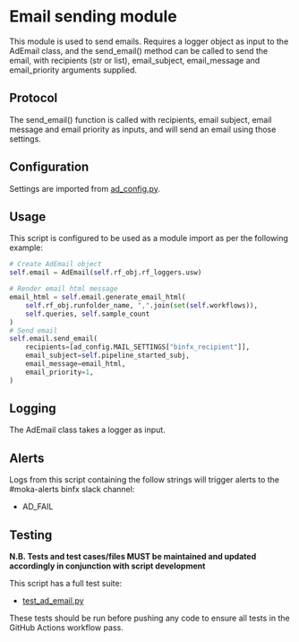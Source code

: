 # Email sending module

This module is used to send emails. Requires a logger object as input to the AdEmail class, and the send_email() method can be called to send the email, with recipients (str or list), email_subject, email_message and email_priority arguments supplied.

## Protocol

The send_email() function is called with recipients, email subject, email message and email priority as inputs, and will send an email using those settings.

## Configuration

Settings are imported from [ad_config.py](../config/ad_config.py).

## Usage

This script is configured to be used as a module import as per the following example:

```python
# Create AdEmail object
self.email = AdEmail(self.rf_obj.rf_loggers.usw)

# Render email html message
email_html = self.email.generate_email_html(
    self.rf_obj.runfolder_name, ",".join(set(self.workflows)),
    self.queries, self.sample_count
)
# Send email
self.email.send_email(
    recipients=[ad_config.MAIL_SETTINGS["binfx_recipient"]],
    email_subject=self.pipeline_started_subj,
    email_message=email_html,
    email_priority=1,
)
```

## Logging

The AdEmail class takes a logger as input.

## Alerts

Logs from this script containing the follow strings will trigger alerts to the #moka-alerts binfx slack channel:

* AD_FAIL

## Testing

**N.B. Tests and test cases/files MUST be maintained and updated accordingly in conjunction with script development**

This script has a full test suite:
* [test_ad_email.py](../test/test_ad_email.py)
  
These tests should be run before pushing any code to ensure all tests in the GitHub Actions workflow pass.